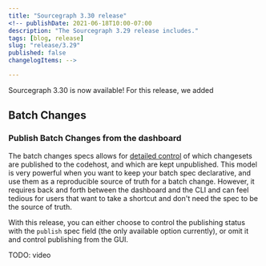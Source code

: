 ```yaml
---
title: "Sourcegraph 3.30 release"
<!-- publishDate: 2021-06-18T10:00-07:00
description: "The Sourcegraph 3.29 release includes."
tags: [blog, release]
slug: "release/3.29"
published: false
changelogItems: -->

---
```


Sourcegraph 3.30 is now available! For this release, we added

## Batch Changes

### Publish Batch Changes from the dashboard
The batch changes specs allows for [detailed control](https://docs.sourcegraph.com/batch_changes/how-tos/publishing_changesets#publishing-a-subset-of-changesets) of which changesets are published to the codehost, and which are kept unpublished. This model is very powerful when you want to keep your batch spec declarative, and use them as a reproducible source of truth for a batch change. However, it requires back and forth between the dashboard and the CLI and can feel tedious for users that want to take a shortcut and don't need the spec to be the source of truth.

With this release, you can either choose to control the publishing status with the `publish` spec field (the only available option currently), or omit it and control publishing from the GUI.  

TODO: video
